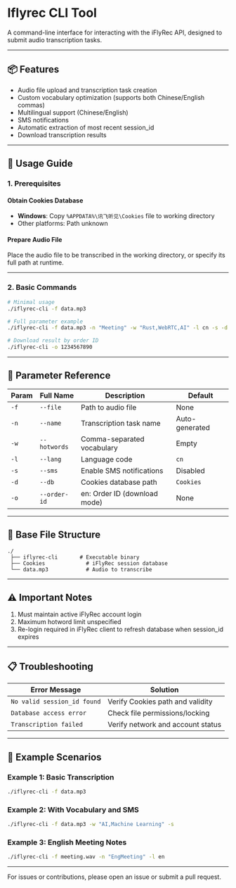 # Iflyrec CLI Tool

A command-line interface for interacting with the iFlyRec API, designed to submit audio transcription tasks.

---

## 📦 Features
- Audio file upload and transcription task creation
- Custom vocabulary optimization (supports both Chinese/English commas)
- Multilingual support (Chinese/English)
- SMS notifications
- Automatic extraction of most recent session_id
- Download transcription results

---

## 📝 Usage Guide

### 1. Prerequisites
#### Obtain Cookies Database
- **Windows**: Copy `%APPDATA%\讯飞听见\Cookies` file to working directory
- Other platforms: Path unknown

#### Prepare Audio File
Place the audio file to be transcribed in the working directory, or specify its full path at runtime.

---

### 2. Basic Commands
```bash
# Minimal usage
./iflyrec-cli -f data.mp3

# Full parameter example
./iflyrec-cli -f data.mp3 -n "Meeting" -w "Rust,WebRTC,AI" -l cn -s -d Cookies

# Download result by order ID
./iflyrec-cli -o 1234567890
```

---

## 📌 Parameter Reference

| Param | Full Name    | Description                  | Default        |
| ----- | ------------ | ---------------------------- | -------------- |
| `-f`  | `--file`     | Path to audio file           | None           |
| `-n`  | `--name`     | Transcription task name      | Auto-generated |
| `-w`  | `--hotwords` | Comma-separated vocabulary   | Empty          |
| `-l`  | `--lang`     | Language code                | `cn`           |
| `-s`  | `--sms`      | Enable SMS notifications     | Disabled       |
| `-d`  | `--db`       | Cookies database path        | `Cookies`      |
| `-o`  | `--order-id` | en: Order ID (download mode) | None           |

---

## 📂 Base File Structure
```
./
 ├── iflyrec-cli       # Executable binary
 ├── Cookies             # iFlyRec session database
 └── data.mp3            # Audio to transcribe
```

---

## ⚠️ Important Notes
1. Must maintain active iFlyRec account login
2. Maximum hotword limit unspecified
4. Re-login required in iFlyRec client to refresh database when session_id expires

---

## 📋 Troubleshooting

| Error Message               | Solution                          |
| --------------------------- | --------------------------------- |
| `No valid session_id found` | Verify Cookies path and validity  |
| `Database access error`     | Check file permissions/locking    |
| `Transcription failed`      | Verify network and account status |

---

## 🧪 Example Scenarios

### Example 1: Basic Transcription
```bash
./iflyrec-cli -f data.mp3
```

### Example 2: With Vocabulary and SMS
```bash
./iflyrec-cli -f data.mp3 -w "AI,Machine Learning" -s
```

### Example 3: English Meeting Notes
```bash
./iflyrec-cli -f meeting.wav -n "EngMeeting" -l en
```

---

For issues or contributions, please open an issue or submit a pull request.
